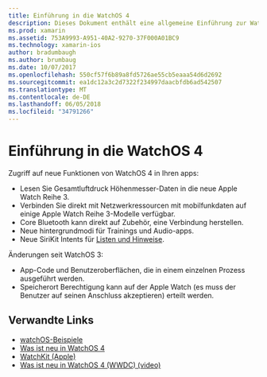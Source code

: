 ```yaml
---
title: Einführung in die WatchOS 4
description: Dieses Dokument enthält eine allgemeine Einführung zur WatchOS 4, beschreiben die neuen Funktionen, die jetzt für Xamarin-Entwickler verfügbar sind.
ms.prod: xamarin
ms.assetid: 753A9993-A951-40A2-9270-37F000A01BC9
ms.technology: xamarin-ios
author: bradumbaugh
ms.author: brumbaug
ms.date: 10/07/2017
ms.openlocfilehash: 550cf57f6b89a8fd5726ae55cb5eaaa54d6d2692
ms.sourcegitcommit: ea1dc12a3c2d7322f234997daacbfdb6ad542507
ms.translationtype: MT
ms.contentlocale: de-DE
ms.lasthandoff: 06/05/2018
ms.locfileid: "34791266"
---
```

# <a name="introduction-to-watchos-4"></a>Einführung in die WatchOS 4

Zugriff auf neue Funktionen von WatchOS 4 in Ihren apps:

* Lesen Sie Gesamtluftdruck Höhenmesser-Daten in die neue Apple Watch Reihe 3.
* Verbinden Sie direkt mit Netzwerkressourcen mit mobilfunkdaten auf einige Apple Watch Reihe 3-Modelle verfügbar.
* Core Bluetooth kann direkt auf Zubehör, eine Verbindung herstellen.
* Neue hintergrundmodi für Trainings und Audio-apps.
* Neue SiriKit Intents für [Listen und Hinweise](~/ios/platform/introduction-to-ios11/sirikit.md).

Änderungen seit WatchOS 3:

* App-Code und Benutzeroberflächen, die in einem einzelnen Prozess ausgeführt werden.
* Speicherort Berechtigung kann auf der Apple Watch (es muss der Benutzer auf seinen Anschluss akzeptieren) erteilt werden.

## <a name="related-links"></a>Verwandte Links

- [watchOS-Beispiele](https://developer.xamarin.com/samples/watchos/all/)
- [Was ist neu in WatchOS 4](https://developer.apple.com/watchos/)
- [WatchKit (Apple)](https://developer.apple.com/documentation/watchkit)
- [Was ist neu in WatchOS 4 (WWDC) (video)](https://developer.apple.com/videos/play/wwdc2017/205/)
